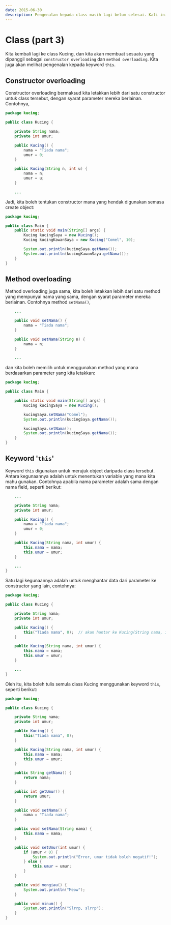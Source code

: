 ```yaml
---
date: 2015-06-30
description: Pengenalan kepada class masih lagi belum selesai. Kali ini kita didedahkan dengan constructor overloading, method overloading, dan keyword this.
---
```


# Class (part 3)

Kita kembali lagi ke class Kucing, dan kita akan membuat sesuatu yang
dipanggil sebagai `constructor overloading` dan `method overloading`.
Kita juga akan melihat pengenalan kepada keyword `this`.

## Constructor overloading

Constructor overloading bermaksud kita letakkan lebih dari satu
constructor untuk class tersebut, dengan syarat parameter mereka
berlainan. Contohnya,

```java
package kucing;

public class Kucing {

    private String nama;
    private int umur;

    public Kucing() {
        nama = "Tiada nama";
        umur = 0;
    }

    public Kucing(String n, int u) {
        nama = n;
        umur = u;
    }

    ...
```

Jadi, kita boleh tentukan constructor mana yang hendak digunakan
semasa create object:

```java
package kucing;

public class Main {
    public static void main(String[] args) {
        Kucing kucingSaya = new Kucing();
        Kucing kucingKawanSaya = new Kucing("Comel", 10);

        System.out.println(kucingSaya.getNama());
        System.out.println(kucingKawanSaya.getNama());
    }
}
```

## Method overloading

Method overloading juga sama, kita boleh letakkan lebih dari satu
method yang mempunyai nama yang sama, dengan syarat parameter mereka
berlainan. Contohnya method `setNama()`,

```java
    ...

    public void setNama() {
        nama = "Tiada nama";
    }

    public void setNama(String n) {
        nama = n;
    }

    ...
```

dan kita boleh memilih untuk menggunakan method yang mana berdasarkan
parameter yang kita letakkan:

```java
package kucing;

public class Main {

    public static void main(String[] args) {
        Kucing kucingSaya = new Kucing();

        kucingSaya.setNama("Comel");
        System.out.println(kucingSaya.getNama());

        kucingSaya.setNama();
        System.out.println(kucingSaya.getNama());
    }
}
```

## Keyword '`this`'

Keyword `this` digunakan untuk merujuk object daripada class
tersebut. Antara kegunaannya adalah untuk menentukan variable yang
mana kita mahu gunakan. Contohnya apabila nama parameter adalah sama
dengan nama field, seperti berikut:

```java
    ...

    private String nama;
    private int umur;

    public Kucing() {
        nama = "Tiada nama";
        umur = 0;
    }

    public Kucing(String nama, int umur) {
        this.nama = nama;
        this.umur = umur;
    }

    ...
}
```

Satu lagi kegunaannya adalah untuk menghantar data dari parameter ke
constructor yang lain, contohnya:

```java
package kucing;

public class Kucing {

    private String nama;
    private int umur;

    public Kucing() {
        this("Tiada nama", 0);  // akan hantar ke Kucing(String nama, int umur)
    }

    public Kucing(String nama, int umur) {
        this.nama = nama;
        this.umur = umur;
    }

    ...
}
```

Oleh itu, kita boleh tulis semula class Kucing menggunakan keyword
`this`, seperti berikut:

```java
package kucing;

public class Kucing {

    private String nama;
    private int umur;

    public Kucing() {
        this("Tiada nama", 0);
    }

    public Kucing(String nama, int umur) {
        this.nama = nama;
        this.umur = umur;
    }

    public String getNama() {
        return nama;
    }

    public int getUmur() {
        return umur;
    }

    public void setNama() {
        nama = "Tiada nama";
    }

    public void setNama(String nama) {
        this.nama = nama;
    }

    public void setUmur(int umur) {
        if (umur < 0) {
            System.out.println("Error, umur tidak boleh negatif!");
        } else {
            this.umur = umur;
        }
    }

    public void mengiau() {
        System.out.println("Meow");
    }

    public void minum() {
        System.out.println("Slrrp, slrrp");
    }
}
```

